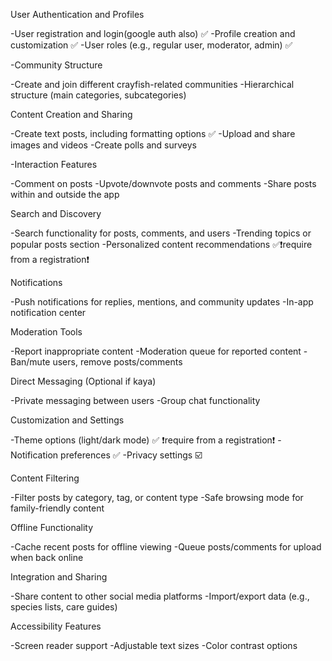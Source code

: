 User Authentication and Profiles

-User registration and login(google auth also) ✅ 
-Profile creation and customization ✅
-User roles (e.g., regular user, moderator, admin) ✅

-Community Structure

-Create and join different crayfish-related communities
-Hierarchical structure (main categories, subcategories)

Content Creation and Sharing

-Create text posts, including formatting options ✅
-Upload and share images and videos
-Create polls and surveys

-Interaction Features

-Comment on posts
-Upvote/downvote posts and comments
-Share posts within and outside the app

Search and Discovery

-Search functionality for posts, comments, and users
-Trending topics or popular posts section 
-Personalized content recommendations ✅❗require from a registration❗

Notifications

-Push notifications for replies, mentions, and community updates
-In-app notification center

Moderation Tools

-Report inappropriate content
-Moderation queue for reported content
-Ban/mute users, remove posts/comments
  
Direct Messaging (Optional if kaya)

-Private messaging between users
-Group chat functionality

Customization and Settings

-Theme options (light/dark mode) ✅ ❗require from a registration❗
-Notification preferences ✅
-Privacy settings ☑️

Content Filtering

-Filter posts by category, tag, or content type
-Safe browsing mode for family-friendly content

Offline Functionality

-Cache recent posts for offline viewing
-Queue posts/comments for upload when back online

Integration and Sharing

-Share content to other social media platforms
-Import/export data (e.g., species lists, care guides)

Accessibility Features

-Screen reader support
-Adjustable text sizes
-Color contrast options

